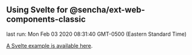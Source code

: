 ## Using Svelte for @sencha/ext-web-components-classic

last run: Mon Feb 03 2020 08:31:40 GMT-0500 (Eastern Standard Time)

[A Svelte example is available here](https://github.com/sencha/ext-web-components/tree/ext-web-components-7.1.1/packages/ext-web-components-boilerplate-svelte).
